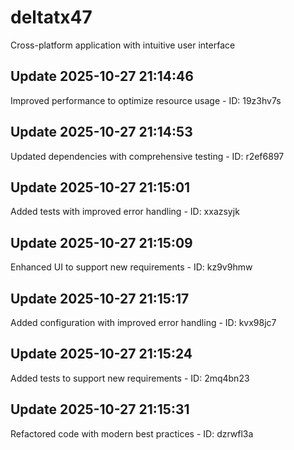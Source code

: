 # deltatx47
Cross-platform application with intuitive user interface

## Update 2025-10-27 21:14:46
Improved performance to optimize resource usage - ID: 19z3hv7s


## Update 2025-10-27 21:14:53
Updated dependencies with comprehensive testing - ID: r2ef6897


## Update 2025-10-27 21:15:01
Added tests with improved error handling - ID: xxazsyjk


## Update 2025-10-27 21:15:09
Enhanced UI to support new requirements - ID: kz9v9hmw


## Update 2025-10-27 21:15:17
Added configuration with improved error handling - ID: kvx98jc7


## Update 2025-10-27 21:15:24
Added tests to support new requirements - ID: 2mq4bn23


## Update 2025-10-27 21:15:31
Refactored code with modern best practices - ID: dzrwfl3a

